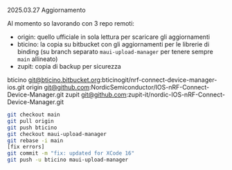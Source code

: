 2025.03.27 Aggiornamento 

Al momento  so lavorando con 3 repo remoti: 
- origin: quello ufficiale in sola lettura per scaricare gli aggiornamenti 
- bticino: la copia su bitbucket con gli aggiornamenti per le librerie di binding (su branch separato `maui-upload-manager` per tenere sempre `main` allineato)  
- zupit: copia di backup per sicurezza

bticino	git@bticino.bitbucket.org:bticinogit/nrf-connect-device-manager-ios.git
origin	git@github.com:NordicSemiconductor/IOS-nRF-Connect-Device-Manager.git
zupit	git@github.com:zupit-it/nordic-IOS-nRF-Connect-Device-Manager.git

```sh
git checkout main 
git pull origin 
git push bticino
git checkout maui-upload-manager
git rebase -i main 
[fix errors]
git commit -m "fix: updated for XCode 16"
git push -u bticino maui-upload-manager
```

